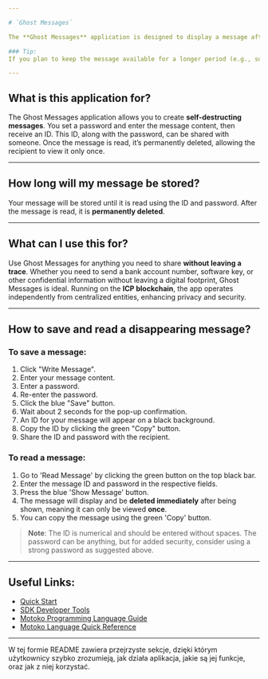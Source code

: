 ```yaml
---

# `Ghost Messages`

The **Ghost Messages** application is designed to display a message after providing an ID and password, and then delete it immediately after being read. If you need to quickly share a key, password, hash, or data regarding a port, configuration, number, or code, GhostMessages is perfect for you. Thanks to its self-destructing messages, you can be sure that no history is left behind. Once a message is read, it’s deleted across all replicas thanks to consensus.

### Tip:
If you plan to keep the message available for a longer period (e.g., someone will read it in a few hours), consider using a stronger password. **Best practice** suggests using a password with **at least 14 characters**, including a **special character** (like `!@#$%^&*`) and a **number**.

---
```


## What is this application for?
The Ghost Messages application allows you to create **self-destructing messages**. You set a password and enter the message content, then receive an ID. This ID, along with the password, can be shared with someone. Once the message is read, it’s permanently deleted, allowing the recipient to view it only once.

---

## How long will my message be stored?
Your message will be stored until it is read using the ID and password. After the message is read, it is **permanently deleted**.

---

## What can I use this for?
Use Ghost Messages for anything you need to share **without leaving a trace**. Whether you need to send a bank account number, software key, or other confidential information without leaving a digital footprint, Ghost Messages is ideal. Running on the **ICP blockchain**, the app operates independently from centralized entities, enhancing privacy and security.

---

## How to save and read a disappearing message?

### To save a message:
1. Click "Write Message".
2. Enter your message content.
3. Enter a password.
4. Re-enter the password.
5. Click the blue "Save" button.
6. Wait about 2 seconds for the pop-up confirmation.
7. An ID for your message will appear on a black background.
8. Copy the ID by clicking the green "Copy" button.
9. Share the ID and password with the recipient.

### To read a message:
1. Go to 'Read Message' by clicking the green button on the top black bar.
2. Enter the message ID and password in the respective fields.
3. Press the blue 'Show Message' button.
4. The message will display and be **deleted immediately** after being shown, meaning it can only be viewed **once**.
5. You can copy the message using the green 'Copy' button.

> **Note**: The ID is numerical and should be entered without spaces. The password can be anything, but for added security, consider using a strong password as suggested above.

---

## Useful Links:
- [Quick Start](https://internetcomputer.org/docs/current/developer-docs/setup/deploy-locally)
- [SDK Developer Tools](https://internetcomputer.org/docs/current/developer-docs/setup/install)
- [Motoko Programming Language Guide](https://internetcomputer.org/docs/current/motoko/main/motoko)
- [Motoko Language Quick Reference](https://internetcomputer.org/docs/current/motoko/main/language-manual)

---

W tej formie README zawiera przejrzyste sekcje, dzięki którym użytkownicy szybko zrozumieją, jak działa aplikacja, jakie są jej funkcje, oraz jak z niej korzystać.
